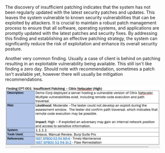 The discovery of insufficient patching indicates that the system has not been regularly updated with the latest security patches and updates. This leaves the system vulnerable to known security vulnerabilities that can be exploited by attackers. It is crucial to maintain a robust patch management process to ensure that all software, operating systems, and applications are promptly updated with the latest patches and security fixes. By addressing this finding and establishing an effective patching strategy, the system can significantly reduce the risk of exploitation and enhance its overall security posture.



Another very common finding. Usually a case of client is behind on patching resulting in an exploitable vulnerability being available. This still isn't like finding a zero day. Should note with recommendation, sometimes a patch isn't available yet, however there will usually be mitigation recommendations.

![alt text](https://github.com/CyberSec-Monkey/Zero2H4x0r/blob/main/05.%20External%20Pentest%20Playbook/00.%20External%20Pentest%20Images/Pasted%20image%2020230626210551.png)



